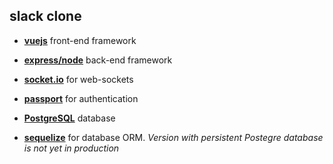 ## slack clone

+ [**vuejs**](https://vuejs.org/) front-end framework
+ [**express/node**](http://expressjs.com/) back-end framework
+ [**socket.io**](http://socket.io/) for web-sockets
+ [**passport**](http://passportjs.org/) for authentication

+ [**PostgreSQL**](https://www.postgresql.org/) database
+ [**sequelize**](sequelizejs.com) for database ORM.
*Version with persistent Postegre database is not yet in production*
